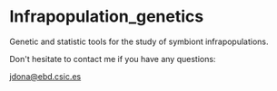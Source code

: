 # Infrapopulation_genetics

Genetic and statistic tools for the study of symbiont infrapopulations.

Don't hesitate to contact me if you have any questions:

jdona@ebd.csic.es
